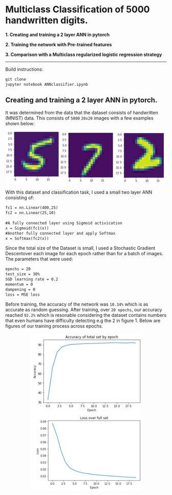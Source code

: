 # Multiclass Classification of 5000 handwritten digits.

**1. Creating and training a 2 layer ANN in pytorch**

**2. Training the network with Pre-trained features**

**3. Comparison with a Multiclass regularized logistic regression strategy**


---
Build instructions:
```
git clone
jupyter notebook ANNclassifier.ipynb
```

## Creating and training a 2 layer ANN in pytorch.

It was determined from the data that the dataset consists of handwritten (MNIST) data. This consists of `5000` `20x20` images with a few examples shown below:

<p align="center">
  <img width="600"  src="./digits.png">
</p>

With this dataset and classification task, I used a small two layer ANN consisting of:
```
fc1 = nn.Linear(400,25)
fc2 = nn.Linear(25,10)

#A fully connected layer using Sigmoid activication
x = Sigmoid(fc1(x))
#Another fully connected layer and apply Softmax
x = Softmax(fc2(x))
```

Since the total size of the Dataset is small, I used a Stochastic Gradient Descentover each image for each epoch rather than for a batch of images. The parameters that were used:

```
epochs = 20
test_size = 30%
SGD learning rate = 0.2
momentum = 0
dampening = 0
loss = MSE loss
```

Before training, the accuracy of the network was `10.34%` which is as accurate as random guessing. After training, over `20 epochs`, our accuracy reached `92.2%` which is resonable considering the dataset contains numbers that even humans have difficulty detecting e.g the 2 in figure 1. Below are figures of our training process across epochs.

<p align="center">
  <img width="350"  src="./accuracyANN.png"><img width="350"  src="./lossANN.png">
</p>
